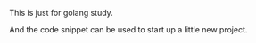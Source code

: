 This is just for golang study.

And the code snippet can be used to start up a little new project.

